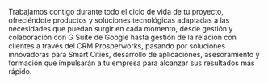 Trabajamos contigo durante todo el ciclo de vida de tu proyecto, ofreciéndote productos y soluciones tecnológicas adaptadas a las necesidades que puedan surgir en cada momento, desde gestión y colaboración con G Suite de Google hasta gestión de la relación con clientes a través del CRM Prosperworks, pasando por soluciones innovadoras para Smart Cities, desarrollo de aplicaciones, asesoramiento y formación que impulsarán a tu empresa para alcanzar sus resultados más rápido.
